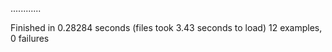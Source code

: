 ............

Finished in 0.28284 seconds (files took 3.43 seconds to load)
12 examples, 0 failures

